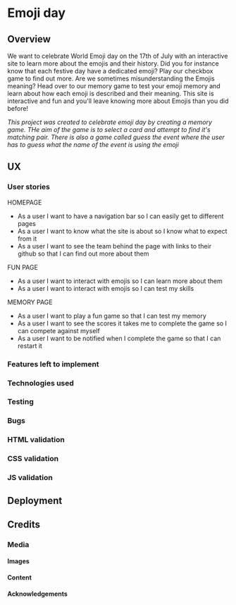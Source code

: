 # Emoji day

## Overview

We want to celebrate World Emoji day on the 17th of July with an interactive site to learn more about the emojis and their history. Did you for instance know that each festive day have a dedicated emoji? Play our checkbox game to find out more. Are we sometimes misunderstanding the Emojis meaning? Head over to our memory game to test your emoji memory and learn about how each emoji is described and their meaning.
This site is interactive and fun and you'll leave knowing more about Emojis than you did before!


_This project was created to celebrate emoji day by creating a memory game. THe aim of the game is to select a card and attempt to find it's matching pair. There is also a game called guess the event where the user has to guess what the name of the event is using the emoji_

## UX

### User stories

HOMEPAGE
- As a user I want to have a navigation bar so I can easily get to different pages
- As a user I want to know what the site is about so I know what to expect from it
- As a user I want to see the team behind the page with links to their github so that I can find out more about them

FUN PAGE
- As a user I want to interact with emojis so I can learn more about them
- As a user I want to interact with emojis so I can test my skills

MEMORY PAGE
- As a user I want to play a fun game so that I can test my memory
- As a user I want to see the scores it takes me to complete the game so I can compete against myself
- As a user I want to be notified when I complete the game so that I can restart it


### Features left to implement

### Technologies used

### Testing

### Bugs

### HTML validation

### CSS validation

### JS validation

## Deployment

## Credits

### Media

#### Images

#### Content

#### Acknowledgements
